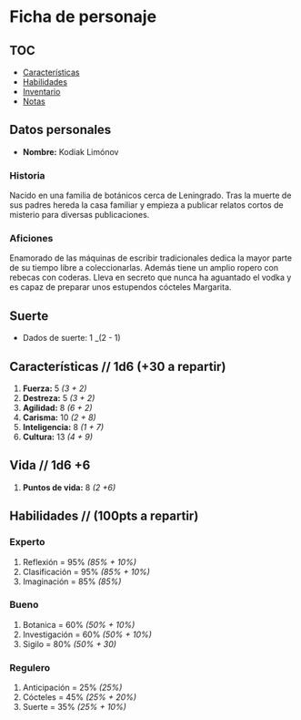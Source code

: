 # Ficha de personaje

## TOC
- [Características](#caracter%C3%ADsticas---1d6-30-a-repartir)
- [Habilidades](#habilidades--100pts-a-repartir)
- [Inventario](inventory.md)
- [Notas](notes.md)

## Datos personales
- **Nombre:** Kodiak Limónov

### Historia
Nacido en una familia de botánicos cerca de Leningrado. Tras la muerte de sus padres hereda la casa familiar y empieza a publicar relatos cortos de misterio para diversas publicaciones.

### Aficiones
Enamorado de las máquinas de escribir tradicionales dedica la mayor parte de su tiempo libre a coleccionarlas. Además tiene un amplio ropero con rebecas con coderas. Lleva en secreto que nunca ha aguantado el vodka y es capaz de preparar unos estupendos cócteles Margarita.

## Suerte

* Dados de suerte: 1 _(2 - 1)

## Características  // 1d6 (+30 a repartir)
1. **Fuerza:** 5   _(3 + 2)_
2. **Destreza:** 5   _(3 + 2)_
3. **Agilidad:** 8   _(6 + 2)_
4. **Carisma:** 10   _(2 + 8)_
5. **Inteligencia:** 8   _(1 + 7)_
6. **Cultura:** 13   _(4 + 9)_

## Vida // 1d6 +6
1. **Puntos de vida:** 8   _(2 +6)_

## Habilidades // (100pts a repartir)

### Experto

1. Reflexión = 95% _(85% + 10%)_
1. Clasificación = 95% _(85% + 10%)_
1. Imaginación =  85% _(85%)_

### Bueno

1. Botanica =  60% _(50% + 10%)_
1. Investigación = 60% _(50% + 10%)_
1. Sigilo =  80% _(50% + 30)_

### Regulero

1. Anticipación = 25% _(25%)_
1. Cócteles = 45% _(25% + 20%)_
1. Suerte =  35% _(25% + 10%)_


